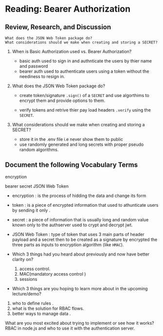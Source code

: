 # Reading: Bearer Authorization

## Review, Research, and Discussion

    What does the JSON Web Token package do?
    What considerations should we make when creating and storing a SECRET?

1. When is Basic Authorization used vs. Bearer Authorization?
   * basic auth used to sign in and authnticate the users by thier name and password
   * bearer auth used to  authenticate users using a token without the neediness to resign in.

2. What does the JSON Web Token package do?

   * create token/signature `.sign()`  of a `SECRET`  and use algorthims to encrypt them and provide options to them.

   * verify tokens and retrive thier pay load headers `.verify` using the `SECRET`.



3. What considerations should we make when creating and storing a SECRET?
   * store it in the .env file i.e never show them to public
   * use randomly generated and long secrets with proper pseudo random algorithms.

## Document the following Vocabulary Terms


encryption

bearer
secret
JSON Web Token

* encryption  : is the process of hidding the data and change its form 
* token : is a piece of encrypted information that used to athunticate users by sending it only .
* secret :  a piece of information that is usually long and random value known only to the authserver  used to crypt and decrypt jwt.
* JSON Web Token : type of token that uses 3 main parts of header payload and a secret then to be created as a signature by encrypted the three parts as inputs to encryption algorithm (like `HMAC`).

* Which 3 things had you heard about previously and now have better clarity on?

   1. access control.
   2. MAC(mandatory access control )
   3. sessions
* Which 3 things are you hoping to learn more about in the upcoming lecture/demo?

1. who to define rules .
2. what is the solution for RBAC flows.
3. better ways to manage data .

What are you most excited about trying to implement or see how it works? RBAC in node.js and who to use it with the authentication  server.
  
